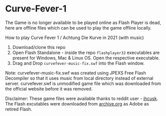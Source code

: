 # Curve-Fever-1
The Game is no longer available to be played online as Flash Player is dead, here are offline files which can be used to play the game offline locally.

How to play Curve Fever 1 / Achtung Die Kurve in 2021 (with music)

1. Download/clone this repo
2. Open Flash Standalone - inside the repo `flashplayer32` executables are present for Windows, Mac & Linux OS. Open the respective executable.
3. Drag and Drop `curvefever-music-fix.swf` into the Flash window.

Note:
curvefever-music-fix.swf was created using JPEXS Free Flash Decompiler so that it uses music from local directory instead of external server.
curvefever.swf is unmodified game file which was downloaded from the official website before it was removed.

Disclaimer:
These game files were available thanks to reddit user - [ihcusk](https://www.reddit.com/user/ihcusk/).
The Flash excutables were downloaded from [archive.org](https://archive.org/download/standaloneflashplayers/fp/fp_32/32.0.0.465/) as Adobe as retired Flash.
